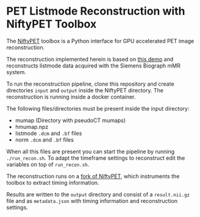 # PET Listmode Reconstruction with NiftyPET Toolbox

The [NiftyPET](https://niftypet.readthedocs.io/en/latest/) toolbox is a Python interface for GPU accelerated PET image reconstruction.

The reconstruction implemented herein is based on [this demo](https://niftypet.readthedocs.io/en/latest/tutorials/demo/) and reconstructs listmode data acquired with the Siemens Biograph mMR system.

To run the reconstruction pipeline, clone this repository and create directories `input` and `output` inside the NiftyPET directory.
The reconstruction is running inside a docker container.

The following files/directories must be present inside the input directory:
- mumap (Directory with pseudoCT mumaps)
- hmumap.npz
- listmode `.dcm` and `.bf` files
- norm `.dcm` and `.bf` files


When all this files are present you can start the pipeline by running `./run_recon.sh`.
To adapt the timeframe settings to reconstruct edit the variables on top of `run_recon.sh`.

The reconstruction runs on a [fork of NiftyPET](https://github.com/fdellekart/NIPET/tree/measure-timing),
which instruments the toolbox to extract timing information.

Results are written to the `output` directory and consist of a `result.nii.gz` file and
as `metadata.json` with timing information and reconstruction settings.
